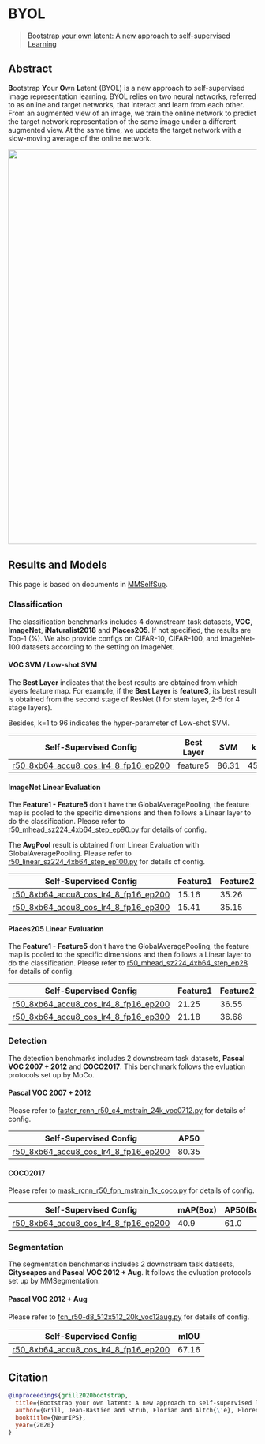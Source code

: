 # BYOL

> [Bootstrap your own latent: A new approach to self-supervised Learning](https://arxiv.org/abs/2006.07733)

## Abstract

**B**ootstrap **Y**our **O**wn **L**atent (BYOL) is a new approach to self-supervised image representation learning. BYOL relies on two neural networks, referred to as online and target networks, that interact and learn from each other. From an augmented view of an image, we train the online network to predict the target network representation of the same image under a different augmented view. At the same time, we update the target network with a slow-moving average of the online network.

<div align="center">
<img src="https://user-images.githubusercontent.com/36138628/149720208-5ffbee78-1437-44c7-9ddb-b8caab60d2c3.png" width="800" />
</div>

## Results and Models

This page is based on documents in [MMSelfSup](https://github.com/open-mmlab/mmselfsup).

### Classification

The classification benchmarks includes 4 downstream task datasets, **VOC**, **ImageNet**,  **iNaturalist2018** and **Places205**. If not specified, the results are Top-1 (%). We also provide configs on CIFAR-10, CIFAR-100, and ImageNet-100 datasets according to the setting on ImageNet.

#### VOC SVM / Low-shot SVM

The **Best Layer** indicates that the best results are obtained from which layers feature map. For example, if the **Best Layer** is **feature3**, its best result is obtained from the second stage of ResNet (1 for stem layer, 2-5 for 4 stage layers).

Besides, k=1 to 96 indicates the hyper-parameter of Low-shot SVM.

| Self-Supervised Config                                                                                                                                       | Best Layer | SVM   | k=1   | k=2   | k=4   | k=8   | k=16  | k=32  | k=64  | k=96  |
| ------------------------------------------------------------------------------------------------------------------------------------------------------------ | ---------- | ----- | ----- | ----- | ----- | ----- | ----- | ----- | ----- | ----- |
| [r50_8xb64_accu8_cos_lr4_8_fp16_ep200](https://github.com/Westlake-AI/openmixup/tree/main/configs/selfsup/byol/imagenet/r50_8xb64_accu8_cos_lr4_8_fp16_ep200.py) | feature5   | 86.31 | 45.37 | 56.83 | 68.47 | 74.12 | 78.30 | 81.53 | 83.56 | 84.73 |

#### ImageNet Linear Evaluation

The **Feature1 - Feature5** don't have the GlobalAveragePooling, the feature map is pooled to the specific dimensions and then follows a Linear layer to do the classification. Please refer to [r50_mhead_sz224_4xb64_step_ep90.py](https://github.com/Westlake-AI/openmixup/tree/main/configs/benchmarks/classification/imagenet/r50_mhead_sz224_4xb64_step_ep90.py) for details of config.

The **AvgPool** result is obtained from Linear Evaluation with GlobalAveragePooling. Please refer to [r50_linear_sz224_4xb64_step_ep100.py](https://github.com/Westlake-AI/openmixup/tree/main/configs/benchmarks/classification/imagenet/r50_linear_sz224_4xb64_step_ep100.py) for details of config.

| Self-Supervised Config                                                                                                                                       | Feature1 | Feature2 | Feature3 | Feature4 | Feature5 | AvgPool |
| ------------------------------------------------------------------------------------------------------------------------------------------------------------ | -------- | -------- | -------- | -------- | -------- | ------- |
| [r50_8xb64_accu8_cos_lr4_8_fp16_ep200](https://github.com/Westlake-AI/openmixup/tree/main/configs/selfsup/byol/imagenet/r50_8xb64_accu8_cos_lr4_8_fp16_ep200.py) | 15.16    | 35.26    | 47.77    | 63.10    | 71.21    | 71.72   |
| [r50_8xb64_accu8_cos_lr4_8_fp16_ep300](https://github.com/Westlake-AI/openmixup/tree/main/configs/selfsup/byol/imagenet/r50_8xb64_accu8_cos_lr4_8_fp16_ep300.py) | 15.41    | 35.15    | 47.77    | 62.59    | 71.85    | 71.88   |

#### Places205 Linear Evaluation

The **Feature1 - Feature5** don't have the GlobalAveragePooling, the feature map is pooled to the specific dimensions and then follows a Linear layer to do the classification. Please refer to [r50_mhead_sz224_4xb64_step_ep28](https://github.com/Westlake-AI/openmixup/tree/main/configs/benchmarks/classification/place205/r50_mhead_sz224_4xb64_step_ep28.py) for details of config.

| Self-Supervised Config                                                                                                                                       | Feature1 | Feature2 | Feature3 | Feature4 | Feature5 |
| ------------------------------------------------------------------------------------------------------------------------------------------------------------ | -------- | -------- | -------- | -------- | -------- |
| [r50_8xb64_accu8_cos_lr4_8_fp16_ep200](https://github.com/Westlake-AI/openmixup/tree/main/configs/selfsup/byol/imagenet/r50_8xb64_accu8_cos_lr4_8_fp16_ep200.py) | 21.25    | 36.55    | 43.66    | 50.74    | 53.82    |
| [r50_8xb64_accu8_cos_lr4_8_fp16_ep300](https://github.com/Westlake-AI/openmixup/tree/main/configs/selfsup/byol/imagenet/r50_8xb64_accu8_cos_lr4_8_fp16_ep300.py) | 21.18    | 36.68    | 43.42    | 51.04    | 54.06    |

### Detection

The detection benchmarks includes 2 downstream task datasets, **Pascal VOC 2007 + 2012** and **COCO2017**. This benchmark follows the evluation protocols set up by MoCo.

#### Pascal VOC 2007 + 2012

Please refer to [faster_rcnn_r50_c4_mstrain_24k_voc0712.py](https://github.com/open-mmlab/mmselfsup/blob/master/configs/benchmarks/mmdetection/voc0712/faster_rcnn_r50_c4_mstrain_24k_voc0712.py) for details of config.

| Self-Supervised Config                                                                                                                                       | AP50  |
| ------------------------------------------------------------------------------------------------------------------------------------------------------------ | ----- |
| [r50_8xb64_accu8_cos_lr4_8_fp16_ep200](https://github.com/Westlake-AI/openmixup/tree/main/configs/selfsup/byol/imagenet/r50_8xb64_accu8_cos_lr4_8_fp16_ep200.py) | 80.35 |

#### COCO2017

Please refer to [mask_rcnn_r50_fpn_mstrain_1x_coco.py](https://github.com/open-mmlab/mmselfsup/blob/master/configs/benchmarks/mmdetection/coco/mask_rcnn_r50_fpn_mstrain_1x_coco.py) for details of config.

| Self-Supervised Config                                                                                                                                       | mAP(Box) | AP50(Box) | AP75(Box) | mAP(Mask) | AP50(Mask) | AP75(Mask) |
| ------------------------------------------------------------------------------------------------------------------------------------------------------------ | -------- | --------- | --------- | --------- | ---------- | ---------- |
| [r50_8xb64_accu8_cos_lr4_8_fp16_ep200](https://github.com/Westlake-AI/openmixup/tree/main/configs/selfsup/byol/imagenet/r50_8xb64_accu8_cos_lr4_8_fp16_ep200.py) | 40.9 | 61.0      | 44.6      | 36.8      | 58.1       | 39.5       |

### Segmentation

The segmentation benchmarks includes 2 downstream task datasets, **Cityscapes** and **Pascal VOC 2012 + Aug**. It follows the evluation protocols set up by MMSegmentation.

#### Pascal VOC 2012 + Aug

Please refer to [fcn_r50-d8_512x512_20k_voc12aug.py](https://github.com/open-mmlab/mmselfsup/blob/master/configs/benchmarks/mmsegmentation/voc12aug/fcn_r50-d8_512x512_20k_voc12aug.py) for details of config.

| Self-Supervised Config                                                                                                                                       | mIOU  |
| ------------------------------------------------------------------------------------------------------------------------------------------------------------ | ----- |
| [r50_8xb64_accu8_cos_lr4_8_fp16_ep200](https://github.com/Westlake-AI/openmixup/tree/main/configs/selfsup/byol/imagenet/r50_8xb64_accu8_cos_lr4_8_fp16_ep200.py) | 67.16 |

## Citation

```bibtex
@inproceedings{grill2020bootstrap,
  title={Bootstrap your own latent: A new approach to self-supervised learning},
  author={Grill, Jean-Bastien and Strub, Florian and Altch{\'e}, Florent and Tallec, Corentin and Richemond, Pierre H and Buchatskaya, Elena and Doersch, Carl and Pires, Bernardo Avila and Guo, Zhaohan Daniel and Azar, Mohammad Gheshlaghi and others},
  booktitle={NeurIPS},
  year={2020}
}
```

